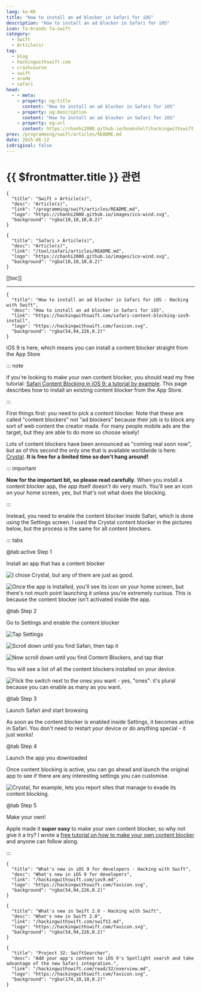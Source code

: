 ```yaml
---
lang: ko-KR
title: "How to install an ad blocker in Safari for iOS"
description: "How to install an ad blocker in Safari for iOS"
icon: fa-brands fa-swift
category:
  - Swift
  - Article(s)
tag: 
  - blog
  - hackingwithswift.com
  - crashcourse
  - swift
  - xcode
  - safari
head:
  - - meta:
    - property: og:title
      content: "How to install an ad blocker in Safari for iOS"
    - property: og:description
      content: "How to install an ad blocker in Safari for iOS"
    - property: og:url
      content: https://chanhi2000.github.io/bookshelf/hackingwithswift.com/safari-content-blocking-ios9-install.html
prev: /programming/swift/articles/README.md
date: 2015-06-12
isOriginal: false
---
```


# {{ $frontmatter.title }} 관련

```component VPCard
{
  "title": "Swift > Article(s)",
  "desc": "Article(s)",
  "link": "/programming/swift/articles/README.md",
  "logo": "https://chanhi2000.github.io/images/ico-wind.svg",
  "background": "rgba(10,10,10,0.2)"
}
```

```component VPCard
{
  "title": "Safari > Article(s)",
  "desc": "Article(s)",
  "link": "/tool/safari/articles/README.md",
  "logo": "https://chanhi2000.github.io/images/ico-wind.svg",
  "background": "rgba(10,10,10,0.2)"
}
```

[[toc]]

---

```component VPCard
{
  "title": "How to install an ad blocker in Safari for iOS - Hacking with Swift",
  "desc": "How to install an ad blocker in Safari for iOS",
  "link": "https://hackingwithswift.com/safari-content-blocking-ios9-install",
  "logo": "https://hackingwithswift.com/favicon.svg",
  "background": "rgba(54,94,226,0.2)"
}
```

iOS 9 is here, which means you can install a content blocker straight from the App Store

::: note

if you're looking to make your own content blocker, you should read my free tutorial: [Safari Content Blocking in iOS 9: a tutorial by example](/hackingwithswift.com/safari-content-blocking-ios9.md). This page describes how to install an existing content blocker from the App Store.

:::

First things first: you need to pick a content blocker. Note that these are called "content blockers" not "ad blockers" because their job is to block any sort of web content the creator made. For many people mobile ads are the target, but they are able to do more so choose wisely!

Lots of content blockers have been announced as "coming real soon now", but as of this second the only one that is available worldwide is here: [<VPIcon icon="fa-brands fa-app-store-ios"/>Crystal](https://apps.apple.com/us/app/crystal-adblock-block-unwanted-ads/id1022177308). **It is free for a limited time so don't hang around!**

::: important

**Now for the important bit, so please read carefully.** When you install a content blocker app, the app itself doesn't do very much. You'll see an icon on your home screen, yes, but that's not what does the blocking.

:::

Instead, you need to enable the content blocker inside Safari, which is done using the Settings screen. I used the Crystal content blocker in the pictures below, but the process is the same for all content blockers.

::: tabs

@tab:active Step 1

Install an app that has a content blocker

![I chose [<VPIcon icon="fa-brands fa-app-store-ios"/>Crystal](https://apps.apple.com/us/app/crystal-adblock-block-unwanted-ads/id1022177308), but any of them are just as good.](https://hackingwithswift.com/img/articles/content_block1.png)

![Once the app is installed, you'll see its icon on your home screen, but there's not much point launching it unless you're extremely curious. This is because **the content blocker isn't activated inside the app**.](https://hackingwithswift.com/img/articles/content_block2.png)

@tab Step 2

Go to Settings and enable the content blocker

![Tap Settings](https://hackingwithswift.com/img/articles/content_block3.png)

![Scroll down until you find Safari, then tap it](https://hackingwithswift.com/img/articles/content_block4.png)

![Now scroll down until you find Content Blockers, and tap that](https://hackingwithswift.com/img/articles/content_block5.png)

You will see a list of all the content blockers installed on your device.

![Flick the switch next to the ones you want - yes, "ones": it's plural because you can enable as many as you want.](https://hackingwithswift.com/img/articles/content_block6.png)

@tab Step 3

Launch Safari and start browsing

As soon as the content blocker is enabled inside Settings, it becomes active in Safari. You don't need to restart your device or do anything special - it just works!

@tab Step 4

Launch the app you downloaded

Once content blocking is active, you can go ahead and launch the original app to see if there are any interesting settings you can customise. 

![Crystal, for example, lets you report sites that manage to evade its content blocking.](https://hackingwithswift.com/img/articles/content_block7.png)

@tab Step 5

Make your own!

Apple made it **super easy** to make your own content blocker, so why not give it a try? I wrote a [free tutorial on how to make your own content blocker](/hackingwithswift.com/safari-content-blocking-ios9.md) and anyone can follow along.

:::

```component VPCard
{
  "title": "What's new in iOS 9 for developers - Hacking with Swift",
  "desc": "What's new in iOS 9 for developers",
  "link": "/hackingwithswift.com/ios9.md",
  "logo": "https://hackingwithswift.com/favicon.svg",
  "background": "rgba(54,94,226,0.2)"
}
```

```component VPCard
{
  "title": "What's new in Swift 2.0 - Hacking with Swift",
  "desc": "What's new in Swift 2.0",
  "link": "/hackingwithswift.com/swift2.md",
  "logo": "https://hackingwithswift.com/favicon.svg",
  "background": "rgba(54,94,226,0.2)"
}
```

```component VPCard
{
  "title": "Project 32: SwiftSearcher",
  "desc": "Add your app's content to iOS 9's Spotlight search and take advantage of the new Safari integration.",
  "link": "/hackingwithswift.com/read/32/overview.md",
  "logo": "https://hackingwithswift.com/favicon.svg",
  "background": "rgba(174,10,10,0.2)"
}
```

<SiteInfo
  name="Introduction to WebKit Content Blockers | WebKit"
  desc="Describing content blocking rules in a structured format ahead-of-time, rather than running extension-provided code."
  url="https://webkit.org/blog/3476/content-blockers-first-look/"
  logo="https://webkit.org/favicon.ico"
  preview="https://webkit.org/wp-content/themes/webkit/images/twitter-card.png"/>

